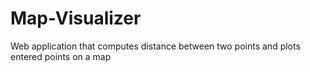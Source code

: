 # Map-Visualizer
Web application that computes distance between two points and plots entered points on a map
